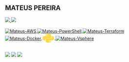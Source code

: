 ## MATEUS PEREIRA

 <div>
  <a href="https://github.com/mateus-pereira">
  <img height="160em" src="https://github-readme-stats.vercel.app/api?username=mateus-pereira&show_icons=true&theme=merko&include_all_commits=true&count_private=true"/>
  <img height="160em" src="https://github-readme-stats.vercel.app/api/top-langs/?username=mateus-pereira&layout=compact&langs_count=7&theme=merko"/>
</div>
<div style="display: inline_block"><br>
  <img align="center" alt="Mateus-AWS" height="30" width="40" src="https://cdn.jsdelivr.net/gh/devicons/devicon@latest/icons/amazonwebservices/amazonwebservices-plain-wordmark.svg">
  <img align="center" alt="Mateus-PowerShell" height="30" width="40" src="https://cdn.jsdelivr.net/gh/devicons/devicon@latest/icons/powershell/powershell-original.svg">
  <img align="center" alt="Mateus-Terraform" height="30" width="40" src="https://cdn.jsdelivr.net/gh/devicons/devicon/icons/terraform/terraform-original-wordmark.svg">
  <img align="center" alt="Mateus-Docker" height="30" width="40" src="https://cdn.jsdelivr.net/gh/devicons/devicon/icons/docker/docker-plain-wordmark.svg">
  <img align="center" alt="Mateus-Python" height="30" width="40" src="https://raw.githubusercontent.com/devicons/devicon/master/icons/python/python-plain.svg">
  <img align="center" alt="Mateus-Vsphere" height="30" width="40" src="https://cdn.jsdelivr.net/gh/devicons/devicon@latest/icons/vsphere/vsphere-original-wordmark.svg">
</div>
  
  ##
 
<div> 
  <a href="https://www.instagram.com/mateus__lluiz" target="_blank"><img src="https://img.shields.io/badge/-Instagram-darkcyan?style=for-the-badge&logo=instagram&logoColor=black" target="_blank"></a>
  <a href = "mailto:mateus.l.b.p19@gmail.com"><img src="https://img.shields.io/badge/-Gmail-darkcyan?style=for-the-badge&logo=gmail&logoColor=black" target="_blank"></a>
  <a href="https://www.linkedin.com/in/mateusluiz" target="_blank"><img src="https://img.shields.io/badge/-LinkedIn-darkcyan?style=for-the-badge&logo=linkedin&logoColor=black" target="_blank"></a> 
</div>
